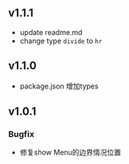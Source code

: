 ## v1.1.1
* update readme.md
* change type `divide` to `hr`
## v1.1.0
* package.json 增加types
## v1.0.1
### Bugfix
* 修复show Menu的边界情况位置